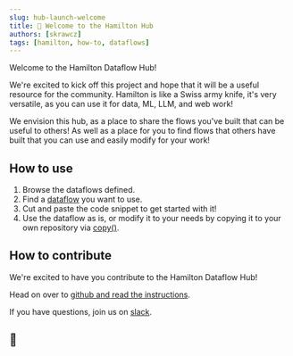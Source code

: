 ```yaml
---
slug: hub-launch-welcome
title: 🚀 Welcome to the Hamilton Hub
authors: [skrawcz]
tags: [hamilton, how-to, dataflows]
---
```


Welcome to the Hamilton Dataflow Hub!

We're excited to kick off this project and hope that it will be a useful resource for the community.
Hamilton is like a Swiss army knife, it's very versatile, as you can use it for data, ML, LLM, and web work!

We envision this hub, as a place to share the flows you've built that can be useful to others! As well as a place
for you to find flows that others have built that you can use and easily modify for your work!

## How to use

1. Browse the dataflows defined.
2. Find a [dataflow](/docs) you want to use.
3. Cut and paste the code snippet to get started with it!
4. Use the dataflow as is, or modify it to your needs by copying it to your own repository via [copy()](https://hamilton.dagworks.io/en/latest/reference/dataflows/copy/).

## How to contribute

We're excited to have you contribute to the Hamilton Dataflow Hub!

Head on over to [github and read the instructions](https://github.com/DAGWorks-Inc/hamilton/tree/main/contrib#how-to-contribute).

If you have questions, join us on [slack](https://join.slack.com/t/hamilton-opensource/shared_invite/zt-1bjs72asx-wcUTgH7q7QX1igiQ5bbdcg).

## 🙏
